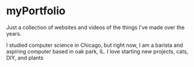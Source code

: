 # myPortfolio
Just a collection of websites and videos of the things I've made over the years.

I studied computer science in Chicago, but right now, I am a barista and aspiring computer based in oak park, IL.
I love starting new projects, cats, DIY, and plants
